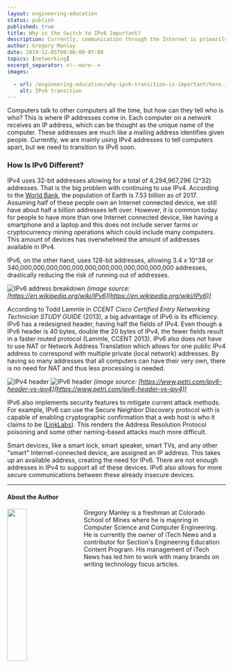 ```yaml
---
layout: engineering-education
status: publish
published: true
title: Why is the Switch to IPv6 Important?
description: Currently, communication through the Internet is primarily conducted using IPv4 addresses, but limited inventory of these addresses is demanding that we transition to IPv6 soon.
author: Gregory Manley
date: 2019-12-05T00:00:00-07:00
topics: [networking]
excerpt_separator: <!--more-->
images:

  - url: /engineering-education/why-ipv6-transition-is-important/hero.jpg
    alt: IPv6 transition
---
```

Computers talk to other computers all the time, but how can they tell who is who? This is where IP addresses come in. Each computer on a network receives an IP address, which can be thought as the unique name of the computer. These addresses are much like a mailing address identifies given people. Currently, we are mainly using IPv4 addresses to tell computers apart, but we need to transition to IPv6 soon.
<!--more-->

### How Is IPv6 Different?
IPv4 uses 32-bit addresses allowing for a total of 4,294,967,296 (2^32) addresses. That is the big problem with continuing to use IPv4. According to the [World Bank](https://data.worldbank.org/indicator/SP.POP.TOTL), the population of Earth is 7.53 billion as of 2017. Assuming half of these people own an Internet connected device, we still have about half a billion addresses left over. However, it is common today for people to have more than one Internet connected device, like having a smartphone and a laptop and this does not include server farms or cryptocurrency mining operations which could include many computers. This amount of devices has overwhelmed the amount of addresses available in IPv4.

IPv6, on the other hand, uses 128-bit addresses, allowing 3.4 x 10^38 or  340,000,000,000,000,000,000,000,000,000,000,000,000 addresses, drastically reducing the risk of running out of addresses.

![IPv6 address breakdown](/engineering-education/why-ipv6-transition-is-important/Ipv6_address_leading_zeros.png)
*(image source: [https://en.wikipedia.org/wiki/IPv6](https://en.wikipedia.org/wiki/IPv6))*

According to Todd Lammle in *CCENT Cisco Certified Entry Networking Technician STUDY GUIDE* (2013), a big advantage of IPv6 is its efficiency. IPv6 has a redesigned header, having half the fields of IPv4. Even though a IPv6 header is 40 bytes, double the 20 bytes of IPv4, the fewer fields result in a faster routed protocol (Lammle, CCENT 2013). IPv6 also does not have to use NAT or Network Address Translation which allows for one public IPv4 address to correspond with multiple private (local network) addresses. By having so many addresses that all computers can have their very own, there is no need for NAT and thus less processing is needed.

![IPv4 header](/engineering-education/why-ipv6-transition-is-important/ipv4-header.png)
![IPv6 header](/engineering-education/why-ipv6-transition-is-important/ipv6-header.png)
*(image source: [https://www.petri.com/ipv6-header-vs-ipv4](https://www.petri.com/ipv6-header-vs-ipv4))*

IPv6 also implements security features to mitigate current attack methods. For example, IPv6 can use the Secure Neighbor Discovery protocol with is capable of enabling cryptographic confirmation that a web host is who it claims to be ([LinkLabs](https://www.link-labs.com/blog/why-ipv6-is-important-for-internet-of-things)). This renders the Address Resolution Protocol poisoning and some other naming-based attacks much more difficult.

Smart devices, like a smart lock, smart speaker, smart TVs, and any other "smart" Internet-connected device, are assigned an IP address. This takes up an available address, creating the need for IPv6. There are not enough addresses in IPv4 to support all of these devices. IPv6 also allows for more secure communications between these already insecure devices.

---

#### About the Author
<img style="float: left; padding-right: 5%; margin-bottom: 10px; width:30%;" src="/assets/images/education/authors/gregory-manley.jpg">Gregory Manley is a freshman at Colorado School of Mines where he is majoring in Computer Science and Computer Engineering. He is currently the owner of iTech News and a contributor for Section's Engineering Education Content Program. His management of iTech News has led him to work with many brands on writing technology focus articles.
